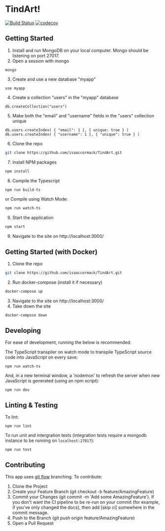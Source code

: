 # TindArt!

[![Build Status](https://travis-ci.com/seng350/seng350f19-project-team-3-1.svg?token=MKYirfVTx6By2GhqMnsq&branch=develop)](https://travis-ci.com/seng350/seng350f19-project-team-3-1)
[![codecov](https://codecov.io/gh/seng350/seng350f19-project-team-3-1/branch/develop/graph/badge.svg?token=nysinaCFt7)](https://codecov.io/gh/seng350/seng350f19-project-team-3-1)
## Getting Started 
1. Install and run MongoDB on your local computer. Mongo should be listening on port 27017.
2. Open a session with mongo
```
mongo
```
3. Create and use a new database "myapp"
```
use myapp
```
4. Create a collection "users" in the "myapp" database
```
db.createCollection("users")
```
5. Make both the "email" and "username" fields in the "users" collection unique
```
db.users.createIndex( { "email": 1 }, { unique: true } )
db.users.createIndex( { "username": 1 }, { "unique": true } )
```
6. Clone the repo
```sh
git clone https://github.com/isaaccormack/TindArt.git
```
7. Install NPM packages
```sh
npm install
```
8. Compile the Typescript
```sh
npm run build-ts
```
or Compile using Watch Mode:
```sh
npm run watch-ts
```
9. Start the application
```sh
npm start
```
9. Navigate to the site on http://localhost:3000/

## Getting Started (with Docker)
1. Clone the repo
```sh
git clone https://github.com/isaaccormack/TindArt.git
```
2. Run docker-compose (install it if necessary)
```sh
docker-compose up
```
3. Navigate to the site on http://localhost:3000/
4. Take down the site
```sh
docker-compose down
```

## Developing
For ease of development, running the below is recommended.

The TypeScript transpiler on watch mode to transpile TypeScript source code into JavaScript on every save:
```
npm run watch-ts
```

And, in a new terminal window, a 'nodemon' to refresh the server when new JavaScript is generated (using an npm script):

```
npm run dev
```

## Linting & Testing
To lint:
```
npm run lint
```
To run unit and intergration tests (integration tests require a mongodb instance to be running on `localhost:27017`):
```
npm run test
```

## Contributing
This app uses [git flow](https://www.atlassian.com/git/tutorials/comparing-workflows/gitflow-workflow) branching. 
To contribute:
1. Clone the Project
2. Create your Feature Branch (git checkout -b feature/AmazingFeature)
3. Commit your Changes (git commit -m 'Add some AmazingFeature'). If you don't want the CI pipeline to be re-run on your commit (for example, if you've only changed the docs), then add [skip ci] somewhere in the commit message.
4. Push to the Branch (git push origin feature/AmazingFeature)
5. Open a Pull Request
